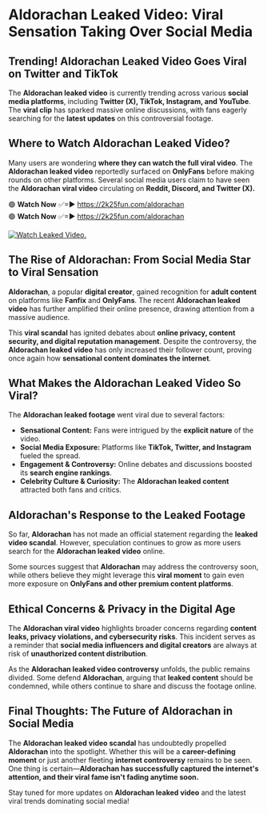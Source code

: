 # Aldorachan Leaked Video: Viral Sensation Taking Over Social Media

## **Trending! Aldorachan Leaked Video Goes Viral on Twitter and TikTok**
The **Aldorachan leaked video** is currently trending across various **social media platforms**, including **Twitter (X), TikTok, Instagram, and YouTube**. The **viral clip** has sparked massive online discussions, with fans eagerly searching for the **latest updates** on this controversial footage.

## **Where to Watch Aldorachan Leaked Video?**
Many users are wondering **where they can watch the full viral video**. The **Aldorachan leaked video** reportedly surfaced on **OnlyFans** before making rounds on other platforms. Several social media users claim to have seen the **Aldorachan viral video** circulating on **Reddit, Discord, and Twitter (X).**

🟢 **Watch Now** ✅=► https://2k25fun.com/aldorachan  
🟢 **Watch Now** ✅=► https://2k25fun.com/aldorachan  

[![Watch Leaked Video.](https://miro.medium.com/v2/resize:fit:828/format:webp/1*cilzJN44JGOrTw9NJCrNHA.gif "Watch Leaked Video")](https://2k25fun.com/aldorachan)

## **The Rise of Aldorachan: From Social Media Star to Viral Sensation**
**Aldorachan**, a popular **digital creator**, gained recognition for **adult content** on platforms like **Fanfix** and **OnlyFans**. The recent **Aldorachan leaked video** has further amplified their online presence, drawing attention from a massive audience.

This **viral scandal** has ignited debates about **online privacy, content security, and digital reputation management**. Despite the controversy, the **Aldorachan leaked video** has only increased their follower count, proving once again how **sensational content dominates the internet**.

## **What Makes the Aldorachan Leaked Video So Viral?**
The **Aldorachan leaked footage** went viral due to several factors:
- **Sensational Content:** Fans were intrigued by the **explicit nature** of the video.
- **Social Media Exposure:** Platforms like **TikTok, Twitter, and Instagram** fueled the spread.
- **Engagement & Controversy:** Online debates and discussions boosted its **search engine rankings**.
- **Celebrity Culture & Curiosity:** The **Aldorachan leaked content** attracted both fans and critics.

## **Aldorachan's Response to the Leaked Footage**
So far, **Aldorachan** has not made an official statement regarding the **leaked video scandal**. However, speculation continues to grow as more users search for the **Aldorachan leaked video** online.

Some sources suggest that **Aldorachan** may address the controversy soon, while others believe they might leverage this **viral moment** to gain even more exposure on **OnlyFans and other premium content platforms**.

## **Ethical Concerns & Privacy in the Digital Age**
The **Aldorachan viral video** highlights broader concerns regarding **content leaks, privacy violations, and cybersecurity risks**. This incident serves as a reminder that **social media influencers and digital creators** are always at risk of **unauthorized content distribution**.

As the **Aldorachan leaked video controversy** unfolds, the public remains divided. Some defend **Aldorachan**, arguing that **leaked content** should be condemned, while others continue to share and discuss the footage online.

## **Final Thoughts: The Future of Aldorachan in Social Media**
The **Aldorachan leaked video scandal** has undoubtedly propelled **Aldorachan** into the spotlight. Whether this will be a **career-defining moment** or just another fleeting **internet controversy** remains to be seen. One thing is certain—**Aldorachan has successfully captured the internet's attention, and their viral fame isn't fading anytime soon.**

Stay tuned for more updates on **Aldorachan leaked video** and the latest viral trends dominating social media!